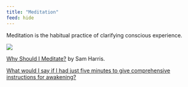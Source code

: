 ```yaml
---
title: "Meditation"
feed: hide
---
```


Meditation is the habitual practice of clarifying conscious experience.

![](https://upload.wikimedia.org/wikipedia/commons/9/90/Mori_Sosen_BaikaEnkou-zu.jpg)

[Why Should I Meditate?](https://www.youtube.com/watch?v=G3XUee3-meA) by Sam Harris. 

[What would I say if I had just five minutes to give comprehensive instructions for awakening?](http://kennethfolkdharma.com/quick-start-guide/)


